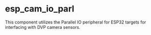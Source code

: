 # esp_cam_io_parl
This component utilizes the Parallel IO peripheral for ESP32 targets for interfacing with DVP camera sensors.
